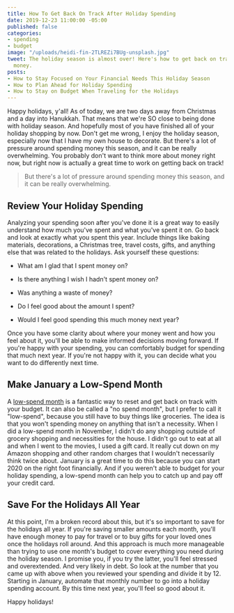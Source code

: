 ```yaml
---
title: How To Get Back On Track After Holiday Spending
date: 2019-12-23 11:00:00 -05:00
published: false
categories:
- spending
- budget
image: "/uploads/heidi-fin-2TLREZi7BUg-unsplash.jpg"
tweet: The holiday season is almost over! Here's how to get back on track with your
  money.
posts:
- How to Stay Focused on Your Financial Needs This Holiday Season
- How to Plan Ahead for Holiday Spending
- How to Stay on Budget When Traveling for the Holidays
---
```


Happy holidays, y'all! As of today, we are two days away from Christmas and a day into Hanukkah. That means that we're SO close to being done with holiday season. And hopefully most of you have finished all of your holiday shopping by now. Don't get me wrong, I enjoy the holiday season, especially now that I have my own house to decorate. But there's a lot of pressure around spending money this season, and it can be really overwhelming. You probably don't want to think more about money right now, but right now is actually a great time to work on getting back on track! 

> But there's a lot of pressure around spending money this season, and it can be really overwhelming.

## Review Your Holiday Spending

Analyzing your spending soon after you've done it is a great way to easily understand how much you've spent and what you've spent it on. Go back and look at exactly what you spent this year. Include things like baking materials, decorations, a Christmas tree, travel costs, gifts, and anything else that was related to the holidays. Ask yourself these questions: 

* What am I glad that I spent money on?

* Is there anything I wish I hadn't spent money on?  

* Was anything a waste of money?

* Do I feel good about the amount I spent?

* Would I feel good spending this much money next year?

Once you have some clarity about where your money went and how you feel about it, you'll be able to make informed decisions moving forward. If you're happy with your spending, you can comfortably budget for spending that much next year. If you're not happy with it, you can decide what you want to do differently next time.

## Make January a Low-Spend Month

A [low-spend month](https://www.maggiegermano.com/blog/how-to-complete-a-low-spend-month/) is a fantastic way to reset and get back on track with your budget. It can also be called a "no spend month", but I prefer to call it "low-spend", because you still have to buy things like groceries. The idea is that you won't spending money on anything that isn't a necessity. When I did a low-spend month in November, I didn't do any shopping outside of grocery shopping and necessities for the house. I didn't go out to eat at all and when I went to the movies, I used a gift card. It really cut down on my Amazon shopping and other random charges that I wouldn't necessarily think twice about. January is a great time to do this because you can start 2020 on the right foot financially. And if you weren't able to budget for your holiday spending, a low-spend month can help you to catch up and pay off your credit card. 

## Save For the Holidays All Year

At this point, I'm a broken record about this, but it's so important to save for the holidays all year. If you're saving smaller amounts each month, you'll have enough money to pay for travel or to buy gifts for your loved ones once the holidays roll around. And this approach is much more manageable than trying to use one month's budget to cover everything you need during the holiday season. I promise you, if you try the latter, you'll feel stressed and overextended. And very likely in debt. So look at the number that you came up with above when you reviewed your spending and divide it by 12. Starting in January, automate that monthly number to go into a holiday spending account. By this time next year, you'll feel so good about it.

Happy holidays!